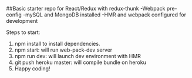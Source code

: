 ##Basic starter repo for React/Redux with redux-thunk
-Webpack pre-config
-mySQL and MongoDB installed
-HMR and webpack configured for development

Steps to start:
1. npm install to install dependencies.
2. npm start: will run web-pack-dev server
3. npm run dev: will launch dev environment with HMR
4. git push heroku master: will compile bundle on heroku
4. Happy coding!
